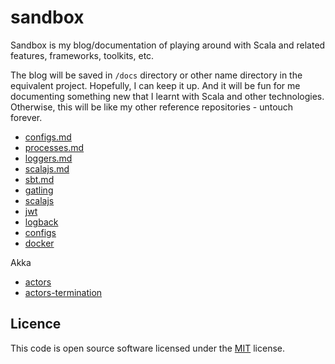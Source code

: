# sandbox

Sandbox is my blog/documentation of playing around with Scala and related
features, frameworks, toolkits, etc.

The blog will be saved in `/docs` directory or other name directory in the equivalent project.
Hopefully, I can keep it up. And it will be fun for me documenting something new
that I learnt with Scala and other technologies. Otherwise, this will be like my other reference
repositories - untouch forever.

- [configs.md](https://github.com/kasonchan/sandbox/blob/master/initials/docs/0%20-%20configs.md)
- [processes.md](https://github.com/kasonchan/sandbox/blob/master/initials/docs/1%20-%20processes.md)
- [loggers.md](https://github.com/kasonchan/sandbox/blob/master/initials/docs/2%20-%20loggers.md)
- [scalajs.md](https://github.com/kasonchan/sandbox/blob/master/initials/docs/3%20-%20scalajs.md)
- [sbt.md](https://github.com/kasonchan/sandbox/blob/master/initials/docs/4%20-%20sbt.md)
- [gatling](https://github.com/kasonchan/sandbox/tree/master/gatling)
- [scalajs](https://github.com/kasonchan/sandbox/tree/master/scalajs)
- [jwt](https://github.com/kasonchan/sandbox/tree/master/jwt)
- [logback](https://github.com/kasonchan/sandbox/tree/master/logback)
- [configs](https://github.com/kasonchan/sandbox/tree/master/configs)
- [docker](https://github.com/kasonchan/sandbox/tree/master/docker)

Akka
- [actors](https://github.com/kasonchan/sandbox/tree/master/akka-actors)
- [actors-termination](https://github.com/kasonchan/sandbox/tree/master/akka-actors-termination)

## Licence

This code is open source software licensed under the [MIT](https://opensource.org/licenses/MIT) license.
